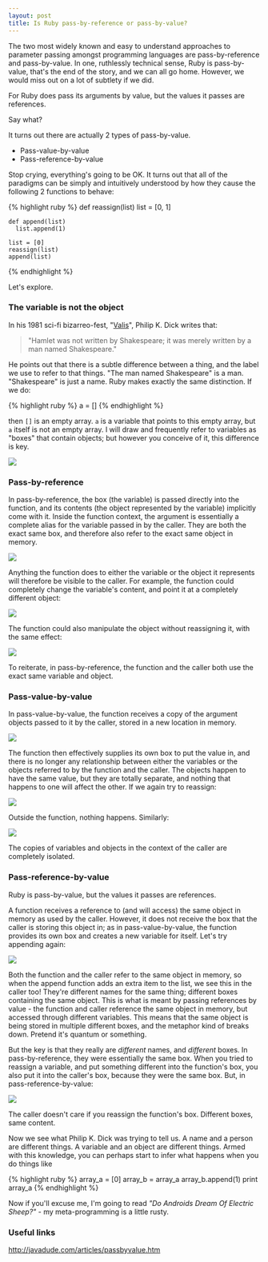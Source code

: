 ```yaml
---
layout: post
title: Is Ruby pass-by-reference or pass-by-value?
---
```

The two most widely known and easy to understand approaches to parameter passing amongst programming languages are pass-by-reference and pass-by-value. In one, ruthlessly technical sense, Ruby is pass-by-value, that's the end of the story, and we can all go home. However, we would miss out on a lot of subtlety if we did.

For Ruby does pass its arguments by value, but the values it passes are references.

Say what?

It turns out there are actually 2 types of pass-by-value.

* Pass-value-by-value
* Pass-reference-by-value

Stop crying, everything's going to be OK. It turns out that all of the paradigms can be simply and intuitively understood by how they cause the following 2 functions to behave:

{% highlight ruby %}
    def reassign(list)
      list = [0, 1]

    def append(list)
      list.append(1)

    list = [0]
    reassign(list)
    append(list)
{% endhighlight %}

Let's explore.

<h3 style="font-weight: bolder">The variable is not the object</h3>

In his 1981 sci-fi bizarreo-fest, "<a href="http://en.wikipedia.org/wiki/VALIS" target="_blank">Valis</a>", Philip K. Dick writes that:

> "Hamlet was not written by Shakespeare; it was merely written by a man named Shakespeare."

He points out that there is a subtle difference between a thing, and the label we use to refer to that things. "The man named Shakespeare" is a man. "Shakespeare" is just a name. Ruby makes exactly the same distinction. If we do:

{% highlight ruby %}
    a = []
{% endhighlight %}

then `[]` is an empty array. `a` is a variable that points to this empty array, but `a` itself is not an empty array. I will draw and frequently refer to variables as "boxes" that contain objects; but however you conceive of it, this difference is key.

<img src="/images/Intro.jpg">

<h3 style="font-weight: bolder">Pass-by-reference</h3>

In pass-by-reference, the box (the variable) is passed directly into the function, and its contents (the object represented by the variable) implicitly come with it. Inside the function context, the argument is essentially a complete alias for the variable passed in by the caller. They are both the exact same box, and therefore also refer to the exact same object in memory.

<img src="/images/RubyPBRIntro.jpg">

Anything the function does to either the variable or the object it represents will therefore be visible to the caller. For example, the function could completely change the variable's content, and point it at a completely different object:

<img src="/images/RubyPBRReassign.jpg">

The function could also manipulate the object without reassigning it, with the same effect:

<img src="/images/RubyPBRAppend.jpg">

To reiterate, in pass-by-reference, the function and the caller both use the exact same variable and object.

<h3 style="font-weight: bolder">Pass-value-by-value</h3>

In pass-value-by-value, the function receives a copy of the argument objects passed to it by the caller, stored in a new location in memory.

<img src="/images/RubyPBVIntro.jpg">

The function then effectively supplies its own box to put the value in, and there is no longer any relationship between either the variables or the objects referred to by the function and the caller. The objects happen to have the same value, but they are totally separate, and nothing that happens to one will affect the other. If we again try to reassign:

<img src="/images/RubyPBVReassign.jpg">

Outside the function, nothing happens. Similarly:

<img src="/images/RubyPBVAppend.jpg">

The copies of variables and objects in the context of the caller are completely isolated.

<h3 style="font-weight: bolder">Pass-reference-by-value</h3>

Ruby is pass-by-value, but the values it passes are references.

A function receives a reference to (and will access) the same object in memory as used by the caller. However, it does not receive the box that the caller is storing this object in; as in pass-value-by-value, the function provides its own box and creates a new variable for itself. Let's try appending again:

<img src="/images/RubyPBORAppend.jpg">

Both the function and the caller refer to the same object in memory, so when the append function adds an extra item to the list, we see this in the caller too! They're different names for the same thing; different boxes containing the same object. This is what is meant by passing references by value - the function and caller reference the same object in memory, but accessed through different variables. This means that the same object is being stored in multiple different boxes, and the metaphor kind of breaks down. Pretend it's quantum or something.

But the key is that they really are <i>different</i> names, and <i>different</i> boxes. In pass-by-reference, they were essentially the same box. When you tried to reassign a variable, and put something different into the function's box, you also put it into the caller's box, because they were the same box. But, in pass-reference-by-value:

<img src="/images/RubyPBORReassign.jpg">

The caller doesn't care if you reassign the function's box. Different boxes, same content.

Now we see what Philip K. Dick was trying to tell us. A name and a person are different things. A variable and an object are different things. Armed with this knowledge, you can perhaps start to infer what happens when you do things like

{% highlight ruby %}
    array_a = [0]
    array_b = array_a
    array_b.append(1)
    print array_a
{% endhighlight %}

Now if you'll excuse me, I'm going to read <i>"Do Androids Dream Of Electric Sheep?"</i> - my meta-programming is a little rusty.

<h3 style="font-weight: bolder">Useful links</h3>

<a target="_blank" href="http://javadude.com/articles/passbyvalue.htm">http://javadude.com/articles/passbyvalue.htm</a>
